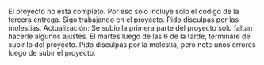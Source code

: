El proyecto no esta completo. Por eso solo incluye solo el codigo de la tercera entrega. Sigo trabajando en el proyecto. Pido disculpas por las molestias.
Actualización: Se subio la primera parte del proyecto solo faltan hacerle algunos ajustes. El martes luego de las 6 de la tarde, terminare de subir lo del proyecto. Pido disculpas por la molestia, pero note unos errores luego de subir el proyecto.
